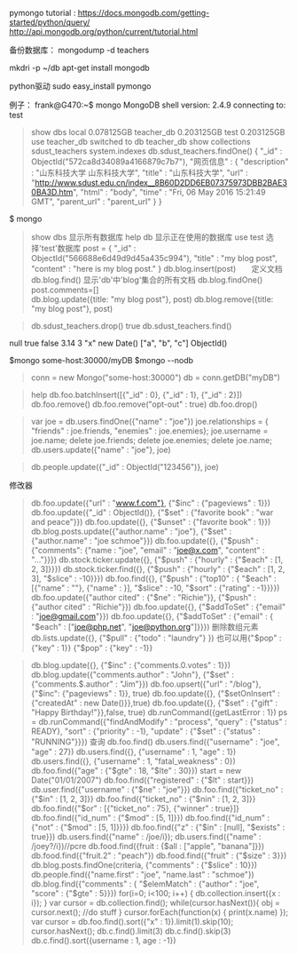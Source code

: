 pymongo tutorial :
	https://docs.mongodb.com/getting-started/python/query/	
	http://api.mongodb.org/python/current/tutorial.html
	

备份数据库：
	mongodump -d teachers

mkdri -p ~/db
apt-get install mongodb

python驱动
	sudo easy_install pymongo


例子：
frank@G470:~$ mongo
MongoDB shell version: 2.4.9
connecting to: test
> show dbs
local	0.078125GB
teacher_db	0.203125GB
test	0.203125GB
> use teacher_db
switched to db teacher_db
> show collections
sdust_teachers
system.indexes
> db.sdust_teachers.findOne()
{
	"_id" : ObjectId("572ca8d34089a4166879c7b7"),
	"网页信息" : {
		"description" : "山东科技大学 山东科技大学",
		"title" : "山东科技大学",
		"url" : "http://www.sdust.edu.cn/index__8B60D2DD6EB07375973DBB2BAE30BA3D.htm",
		"html" : "body",
		"time" : "Fri, 06 May 2016 15:21:49 GMT",
		"parent_url" : "parent_url"
	}
}
> 


$ mongo
>show dbs 显示所有数据库
>help
>db      显示正在使用的数据库
>use test		选择'test'数据库
>post = { "_id" : ObjectId("566688e6d49d9d45a435c994"), "title" : "my blog post", "content" : "here is my blog post." }
>db.blog.insert(post)　　定义文档
>db.blog.find()			显示'db'中'blog'集合的所有文档
>db.blog.findOne()　　　
>post.comments=[]		
>db.blog.update({title: "my blog post"}, post)
>db.blog.remove({title: "my blog post"}, post)

> db.sdust_teachers.drop()
true
> db.sdust_teachers.find()

null
true false
3.14 3
"x"
new Date()
["a", "b", "c"]
ObjectId()

$mongo some-host:30000/myDB
$mongo --nodb
>conn = new Mongo("some-host:30000")
>db = conn.getDB("myDB")

>help
>db.foo.batchInsert([{"_id" : 0}, {"_id" : 1}, {"_id" : 2}])
>db.foo.remove()
>db.foo.remove("opt-out" : true)
>db.foo.drop()

>var joe = db.users.findOne({"name" : "joe"})
>joe.relationships = { "friends" : joe.friends, "enemies" : joe.enemies};
>joe.username = joe.name;
>delete joe.friends;
>delete joe.enemies;
>delete joe.name;
>db.users.update({"name" : "joe"}, joe)

>db.people.update({"_id" : ObjectId("123456")}, joe)

修改器
>db.foo.update({"url" : "www.f.com"},
	{"$inc" : {"pageviews" : 1}})
>db.foo.update({"_id" : ObjectId()},
	{"$set" : {"favorite book" : "war and peace"}})
>db.foo.update({},
	{"$unset" : {"favorite book" : 1}})
>db.blog.posts.update({"author.name" : "joe"},
	{"$set" : {"author.name" : "joe schmoe"}})
>db.foo.update({},
	{"$push" : {"comments":
		{"name : "joe", "email" : "joe@x.com", "content" : "..."}}})
>db.stock.ticker.update({},
	{"$push" : {"hourly" : {"$each" : [1, 2, 3]}}})
>db.stock.ticker.find({},
	{"$push" : {"hourly" : 
		{"$each" : [1, 2, 3], "$slice" : -10}}})
>db.foo.find({},
	{"$push" : {"top10" : {
		"$each" : [{"name" : ""}, {"name" : }],
		"$slice" : -10,
		"$sort" : {"rating" : -1}}}})
>db.foo.update({"author cited" : {"$ne" : "Richie"}},
	{"$push" : {"author cited" : "Richie"}})
>db.foo.update({},
	{"$addToSet" : {"email" : "joe@gmail.com"}})
>db.foo.update({},
	{"$addToSet" : {"email" : {
			"$each" : ["joe@php.net", "joe@python.org"]}}})
删除数组元素
>db.lists.update({}, {"$pull" : {"todo" : "laundry"} })
也可以用{"$pop" : {"key" : 1}} {"$pop" : {"key" : -1}}

>db.blog.update({},
	{"$inc" : {"comments.0.votes" : 1}})
>db.blog.update({"comments.author" : "John"},
	{"$set" : {"comments.$.author" : "Jim"}})
>db.foo.upsert({"url" : "/blog"},{"$inc": {"pageviews" : 1}}, true)
>db.foo.update({},
	{"$setOnInsert" : {"createdAt" : new Date()}},true)
>db.foo.update({},
	{"$set" : {"gift" : "Happy Birthday!"}},false, true)
>db.runCommand({getLastError : 1})
>ps = db.runCommand({"findAndModify" : "process",
	"query" : {"status" : READY},
	"sort" : {"priority" : -1},
	"update" : {"$set" : {"status" : "RUNNING"}}})
查询
>db.foo.find()
>db.users.find({"username" : "joe", "age" : 27})
>db.users.find({}, {"username" : 1, "age" : 1})
>db.users.find({}, {"username" : 1, "fatal_weakness" : 0})
>db.foo.find({"age" : {"$gte" : 18, "$lte" : 30}})
>start = new Date("01/01/2007")
>db.foo.find({"registered" : {"$lt" : start}})
>db.user.find({"username" : {"$ne" : "joe"}})
>db.foo.find({"ticket_no" : {"$in" : [1, 2, 3]}}
>db.foo.find({"ticket_no" : {"$nin" : [1, 2, 3]}}
>db.foo.find({"$or" : [{"ticket_no" : 75}, {"winner" : true}]}
>db.foo.find({"id_num" : {"$mod" : [5, 1]}})
>db.foo.find({"id_num" : {"not" : {"$mod" : [5, 1]}}})
>db.foo.find({"z" : {"$in" : [null], "$exists" : true}})
>db.users.find({"name" : /joe/i});
>db.users.find({"name" : /joey?/i})//pcre
>db.food.find({fruit : {$all : ["apple", "banana"]}})
>db.food.find({"fruit.2" : "peach"})
>db.food.find({"fruit" : {"$size" : 3}})
>db.blog.posts.findOne(criteria, {"comments" : {"$slice" : 10}})
>db.people.find({"name.first“ : "joe", "name.last" : "schmoe"})
>db.blog.find({"comments" : {
	"$elemMatch" : {"author" : "joe", "score" : {"$gte" : 5}}})
>for(i=0; i<100; i++) {
	db.collection.insert({x : i});
}
> var cursor = db.collection.find();
>while(cursor.hasNext()){
	obj = cursor.next();
	//do stuff
}
>cursor.forEach(function(x) {
	print(x.name)
});
>var cursor = db.foo.find().sort({"x" : 1}).limit(1).skip(10);
>cursor.hasNext();
>db.c.find().limit(3)
>db.c.find().skip(3)
>db.c.find().sort({username : 1, age : -1})




